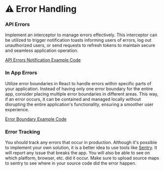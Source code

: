# ⚠️ Error Handling

### API Errors

Implement an interceptor to manage errors effectively. This interceptor can be utilized to trigger notification toasts informing users of errors, log out unauthorized users, or send requests to refresh tokens to maintain secure and seamless application operation.

[API Errors Notification Example Code](../apps/react-vite/src/lib/api-client.ts)

### In App Errors

Utilize error boundaries in React to handle errors within specific parts of your application. Instead of having only one error boundary for the entire app, consider placing multiple error boundaries in different areas. This way, if an error occurs, it can be contained and managed locally without disrupting the entire application's functionality, ensuring a smoother user experience.

[Error Boundary Example Code](../apps/react-vite/src/app/routes/portal/discussions/discussion.tsx)

### Error Tracking

You should track any errors that occur in production. Although it's possible to implement your own solution, it is a better idea to use tools like [Sentry](https://sentry.io/). It will report any issue that breaks the app. You will also be able to see on which platform, browser, etc. did it occur. Make sure to upload source maps to sentry to see where in your source code did the error happen.
